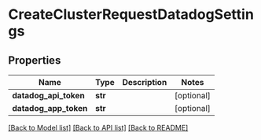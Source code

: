 # CreateClusterRequestDatadogSettings

## Properties
Name | Type | Description | Notes
------------ | ------------- | ------------- | -------------
**datadog_api_token** | **str** |  | [optional] 
**datadog_app_token** | **str** |  | [optional] 

[[Back to Model list]](../README.md#documentation-for-models) [[Back to API list]](../README.md#documentation-for-api-endpoints) [[Back to README]](../README.md)



